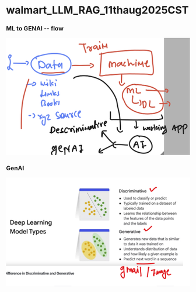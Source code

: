# walmart_LLM_RAG_11thaug2025CST

### ML to GENAI -- flow 

<img src="ai1.png">

### GenAI 

<img src="ai2.png">
